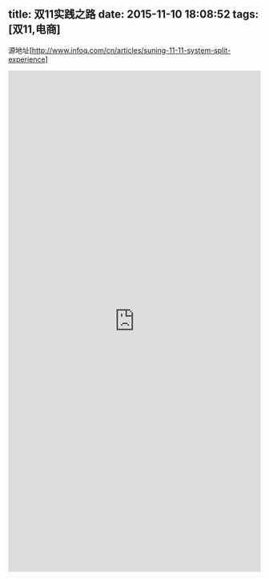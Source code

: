 title: 双11实践之路
date: 2015-11-10 18:08:52
tags: [双11,电商]
---
源地址[http://www.infoq.com/cn/articles/suning-11-11-system-split-experience]
<br/>
<iframe src="http://www.infoq.com/cn/articles/suning-11-11-system-split-experience" frameBorder="0" width="100%" scrolling="yes" height="1000px"></iframe>
